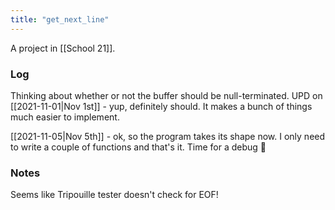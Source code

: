 ```yaml
---
title: "get_next_line"
---
```


A project in [[School 21]].

### Log
Thinking about whether or not the buffer should be null-terminated.
UPD on [[2021-11-01|Nov 1st]] - yup, definitely should. It makes a bunch of things much easier to implement.

[[2021-11-05|Nov 5th]] - ok, so the program takes its shape now. I only need to write a couple of functions and that's it. Time for a debug 🥲

### Notes
Seems like Tripouille tester doesn't check for EOF!
